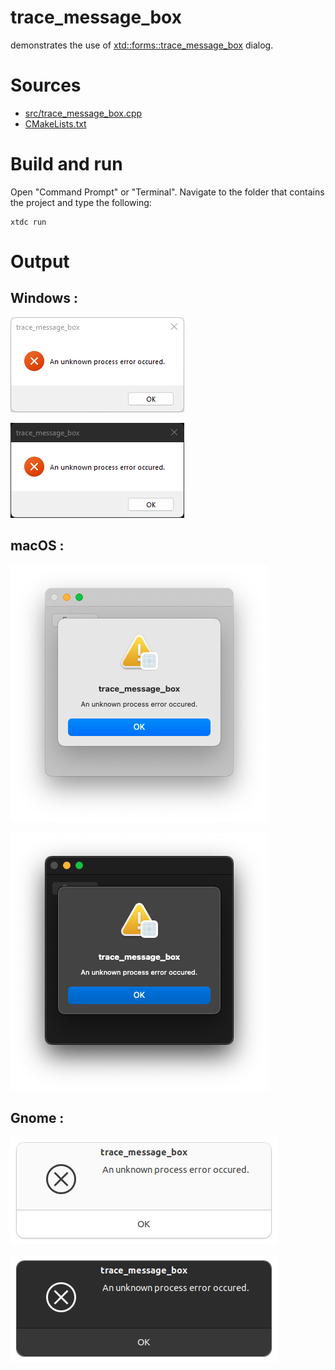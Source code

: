 # trace_message_box

demonstrates the use of [xtd::forms::trace_message_box](https://codedocs.xyz/gammasoft71/xtd/classxtd_1_1forms_1_1trace__message__box.html) dialog.

# Sources

* [src/trace_message_box.cpp](src/trace_message_box.cpp)
* [CMakeLists.txt](CMakeLists.txt)

# Build and run

Open "Command Prompt" or "Terminal". Navigate to the folder that contains the project and type the following:

```shell
xtdc run
```

# Output

## Windows :

![Screenshot](../../../../docs/pictures/examples/trace_message_box_w.png)

![Screenshot](../../../../docs/pictures/examples/trace_message_box_wd.png)

## macOS :

![Screenshot](../../../../docs/pictures/examples/trace_message_box_m.png)

![Screenshot](../../../../docs/pictures/examples/trace_message_box_md.png)

## Gnome :

![Screenshot](../../../../docs/pictures/examples/trace_message_box_g.png)

![Screenshot](../../../../docs/pictures/examples/trace_message_box_gd.png)
